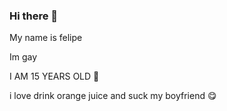 ### Hi there 👋

My name is felipe

Im gay

I AM 15 YEARS OLD 💋

i love drink orange juice and suck my boyfriend 😋
